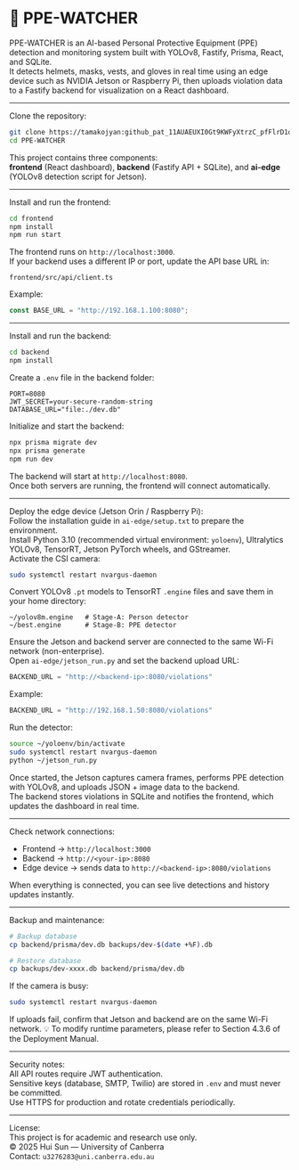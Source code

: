# 🦺 PPE-WATCHER

PPE-WATCHER is an AI-based Personal Protective Equipment (PPE) detection and monitoring system built with YOLOv8, Fastify, Prisma, React, and SQLite.  
It detects helmets, masks, vests, and gloves in real time using an edge device such as NVIDIA Jetson or Raspberry Pi, then uploads violation data to a Fastify backend for visualization on a React dashboard.

---

Clone the repository:

```bash
git clone https://tamakojyan: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@github.com/tamakojyan/PPE-Watcher.git
cd PPE-WATCHER
```

This project contains three components:  
**frontend** (React dashboard), **backend** (Fastify API + SQLite), and **ai-edge** (YOLOv8 detection script for Jetson).

---

Install and run the frontend:

```bash
cd frontend
npm install
npm run start
```

The frontend runs on `http://localhost:3000`.  
If your backend uses a different IP or port, update the API base URL in:

```
frontend/src/api/client.ts
```

Example:

```js
const BASE_URL = "http://192.168.1.100:8080";
```

---

Install and run the backend:

```bash
cd backend
npm install
```

Create a `.env` file in the backend folder:

```
PORT=8080
JWT_SECRET=your-secure-random-string
DATABASE_URL="file:./dev.db"
```

Initialize and start the backend:

```bash
npx prisma migrate dev
npx prisma generate
npm run dev
```

The backend will start at `http://localhost:8080`.  
Once both servers are running, the frontend will connect automatically.

---

Deploy the edge device (Jetson Orin / Raspberry Pi):  
Follow the installation guide in `ai-edge/setup.txt` to prepare the environment.  
Install Python 3.10 (recommended virtual environment: `yoloenv`), Ultralytics YOLOv8, TensorRT, Jetson PyTorch wheels, and GStreamer.  
Activate the CSI camera:

```bash
sudo systemctl restart nvargus-daemon
```

Convert YOLOv8 `.pt` models to TensorRT `.engine` files and save them in your home directory:

```
~/yolov8m.engine   # Stage-A: Person detector
~/best.engine      # Stage-B: PPE detector
```

Ensure the Jetson and backend server are connected to the same Wi-Fi network (non-enterprise).  
Open `ai-edge/jetson_run.py` and set the backend upload URL:

```python
BACKEND_URL = "http://<backend-ip>:8080/violations"
```

Example:

```python
BACKEND_URL = "http://192.168.1.50:8080/violations"
```

Run the detector:

```bash
source ~/yoloenv/bin/activate
sudo systemctl restart nvargus-daemon
python ~/jetson_run.py
```

Once started, the Jetson captures camera frames, performs PPE detection with YOLOv8, and uploads JSON + image data to the backend.  
The backend stores violations in SQLite and notifies the frontend, which updates the dashboard in real time.

---

Check network connections:  

- Frontend → `http://localhost:3000`  
- Backend → `http://<your-ip>:8080`  
- Edge device → sends data to `http://<backend-ip>:8080/violations`

When everything is connected, you can see live detections and history updates instantly.

---

Backup and maintenance:

```bash
# Backup database
cp backend/prisma/dev.db backups/dev-$(date +%F).db

# Restore database
cp backups/dev-xxxx.db backend/prisma/dev.db
```

If the camera is busy:

```bash
sudo systemctl restart nvargus-daemon
```

If uploads fail, confirm that Jetson and backend are on the same Wi-Fi network.
💡 To modify runtime parameters, please refer to Section 4.3.6 of the Deployment Manual.

---

Security notes:  
All API routes require JWT authentication.  
Sensitive keys (database, SMTP, Twilio) are stored in `.env` and must never be committed.  
Use HTTPS for production and rotate credentials periodically.

---

License:  
This project is for academic and research use only.  
© 2025 Hui Sun — University of Canberra  
Contact: `u3276283@uni.canberra.edu.au`
